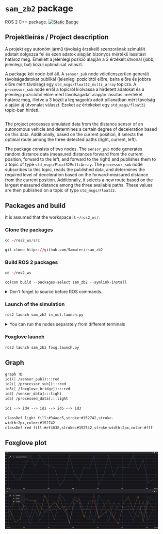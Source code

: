 # `sam_zb2` package
ROS 2 C++ package.  [![Static Badge](https://img.shields.io/badge/ROS_2-Humble-34aec5)](https://docs.ros.org/en/humble/)
## Projektleírás / Project description
A projekt egy autonóm jármű távolság érzékelő szenzorának szimulált adatait dolgozza fel és ezen adatok alapján bizonyos  mértékű lassítást határoz meg. Emellett a jelenlegi pozíció alapján a 3 érzékelt útvonal (jobb, jelenlegi, bal) közül optimálisat választ.

A package két node-ból áll. A `sensor_pub` node véletlenszerűen generált távolságadatokat publikál (jelenlegi pozíciótól előre, balra előre és jobbra előre mért távolság) egy `std_msgs/float32_multi_array` topicra. A `processor_sub` node erről a topicról kiolvassa a hírdetett adatokat és a jelenlegi pozíciótól előre mért távolságadat alapján lassítási mértéket határoz meg, illetve a 3 közül a legnagyobb adott pillanatban mért távolság alapján új útvonalat választ. Ezeket az értékeket egy `std_msgs/float32` topic-ban hírdeti. 
##
The project processes simulated data from the distance sensor of an autonomous vehicle and determines a certain degree of deceleration based on this data. Additionally, based on the current position, it selects the optimal route among the three detected paths (right, current, left).

The package consists of two nodes. The `sensor_pub` node generates random distance data (measured distances forward from the current position, forward to the left, and forward to the right) and publishes them to a topic of type `std_msgs/Float32MultiArray`. The `processor_sub` node subscribes to this topic, reads the published data, and determines the required level of deceleration based on the forward-measured distance from the current position. Additionally, it selects a new route based on the largest measured distance among the three available paths. These values are then published on a topic of type `std_msgs/Float32`.

## Packages and build

It is assumed that the workspace is `~/ros2_ws/`.

### Clone the packages
``` r
cd ~/ros2_ws/src
```
``` r
git clone https://github.com/Samuferi/sam_zb2
```

### Build ROS 2 packages
``` r
cd ~/ros2_ws
```
``` r
colcon build --packages-select sam_zb2 --symlink-install
```

<details>
<summary> Don't forget to source before ROS commands.</summary>

``` bash
source ~/ros2_ws/install/setup.bash
```
</details>

### Launch of the simulation
``` r
ros2 launch sam_zb2 in_out.launch.py
```
<details>
<summary> You can run the nodes separately from different terminals</summary>

``` bash
ros2 run sam_zb2 sensor_pub 
```
``` bash
ros2 run sam_zb2 processor_sub
```
</details>

### Foxglove launch

``` r
ros2 launch sam_zb2 foxg.launch.py
```


## Graph

```mermaid
graph TD
id1([ /sensor_pub]):::red
id2([ /processor_sub]):::red
id3([ /foxglove_bridge]):::red
id4[ /sensor_data]:::light
id5[ /processed_data]:::light

id1 --> id4 --> id2 --> id5 --> id3

classDef light fill:#34aec5,stroke:#152742,stroke-width:2px,color:#152742  
classDef red fill:#ef4638,stroke:#152742,stroke-width:2px,color:#fff
```

## Foxglove plot

![](img/pic1.png)